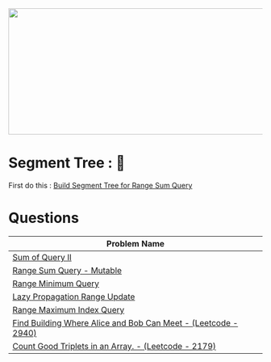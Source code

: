 <img src="https://www.geeksforgeeks.org/wp-content/uploads/segment-tree1.png" width="600" height="250">

# Segment Tree : :triangular_flag_on_post:
First do this : <a href="https://github.com/MAZHARMIK/Interview_DS_Algo/blob/master/Segment%20Tree/Sum%20of%20Query%20II.cpp">Build Segment Tree for Range Sum Query</a>

<h1>Questions</h1>
<table id = "example" class="SectionTable display" >
		<thead>
      <th>Problem Name</th>
		</thead>
		<tbody>
			<tr>
        			<td>
					<a href="https://github.com/MAZHARMIK/Interview_DS_Algo/blob/master/Segment%20Tree/Sum%20of%20Query%20II.cpp">Sum of Query II</a>
				</td>
			</tr>
			<tr>
        			<td>
					<a href="https://github.com/MAZHARMIK/Interview_DS_Algo/blob/master/Segment%20Tree/Range%20Sum%20Query%20-%20Mutable.cpp">Range Sum Query - Mutable</a>
				</td>
			</tr>
			<tr>
        			<td>
					<a href="https://github.com/MAZHARMIK/Interview_DS_Algo/blob/master/Segment%20Tree/Range%20Minimum%20Query.cpp">Range Minimum Query</a>
				</td>
			</tr>
			<tr>
        			<td>
					<a href="https://github.com/MAZHARMIK/Interview_DS_Algo/blob/master/Segment%20Tree/Lazy%20Propagation%20Range%20Update.cpp">Lazy Propagation Range Update</a>
				</td>
			</tr>
			<tr>
        			<td>
					<a href="https://github.com/MAZHARMIK/Interview_DS_Algo/blob/master/Segment%20Tree/Range%20Maximum%20Index%20Query.cpp"> Range Maximum Index Query </a>
				</td>
			</tr>
			<tr>
        			<td>
					<a href="https://github.com/MAZHARMIK/Interview_DS_Algo/blob/master/Segment%20Tree/Find%20Building%20Where%20Alice%20and%20Bob%20Can%20Meet.cpp"> Find Building Where Alice and Bob Can Meet - (Leetcode - 2940) </a>
				</td>
			</tr>
			<tr>
        			<td>
					<a href="https://github.com/MAZHARMIK/Interview_DS_Algo/blob/master/Segment%20Tree/Count%20Good%20Triplets%20in%20an%20Array.cpp"> Count Good Triplets in an Array. - (Leetcode - 2179) </a>
				</td>
			</tr>
		</tbody>
</table>
